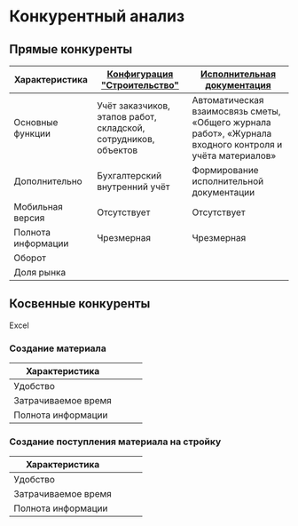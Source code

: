 # Конкурентный анализ

## Прямые конкуренты

| Характеристика     | [Конфигурация "Строительство"](https://prostoysoft.ru/building.htm) | [Исполнительная документация](https://www.altius.ru/program/ispolnitelnaya-dokumentaciya/)               |
|--------------------|---------------------------------------------------------------------|----------------------------------------------------------------------------------------------------------|
| Основные функции   | Учёт заказчиков, этапов работ, складской, сотрудников, объектов     | Автоматическая взаимосвязь сметы, «Общего журнала работ», «Журнала входного контроля и учёта материалов» |
| Дополнительно      | Бухгалтерский внутренний учёт                                       | Формирование исполнительной документации                                                                 |
| Мобильная версия   | Отсутствует                                                         | Отсутствует                                                                                              |
| Полнота информации | Чрезмерная                                                          | Чрезмерная                                                                                               | 
| Оборот             |                                                                     |                                                                                                          |                                      |                                |                                                               |
| Доля рынка         |                                                                     |                                                                                                          |                                      |                                |                                                               |

## Косвенные конкуренты

Excel

### Создание материала

| Характеристика      |     |     |     |
|---------------------|-----|-----|-----|
| Удобство            |     |     |     | 
| Затрачиваемое время |     |     |     | 
| Полнота информации  |     |     |     | 

### Создание поступления материала на стройку 

| Характеристика      |     |     |     |
|---------------------|-----|-----|-----|
| Удобство            |     |     |     |
| Затрачиваемое время |     |     |     |
| Полнота информации  |     |     |     |